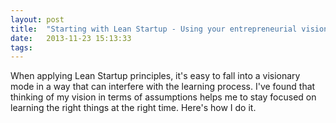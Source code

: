 ```yaml
---
layout: post
title:  "Starting with Lean Startup - Using your entrepreneurial vision to direct your learning"
date:   2013-11-23 15:13:33
tags:   
---
```


When applying Lean Startup principles, it's easy to fall into a visionary mode in a way that can interfere with the learning process. I've found that thinking of my vision in terms of assumptions helps me to stay focused on learning the right things at the right time. Here's how I do it.

<object width="425" height="344"><param name="movie" value="http://www.youtube.com/v/C8zR4ukQ7qg&hl=en_US&fs=1&rel=0"></param><param name="allowFullScreen" value="true"></param><param name="allowscriptaccess" value="always"></param><embed src="http://www.youtube.com/v/C8zR4ukQ7qg&hl=en_US&fs=1&rel=0" type="application/x-shockwave-flash" allowscriptaccess="always" allowfullscreen="true" width="425" height="344"></embed></object>
